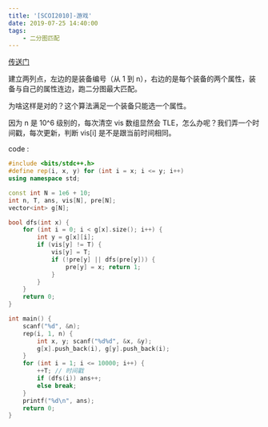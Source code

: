```yaml
---
title: '[SCOI2010]-游戏'
date: 2019-07-25 14:40:00
tags:
	- 二分图匹配
---
```


[传送门](https://www.lydsy.com/JudgeOnline/problem.php?id=1854)

建立两列点，左边的是装备编号（从 1 到 n），右边的是每个装备的两个属性，装备与自己的属性连边，跑二分图最大匹配。

为啥这样是对的？这个算法满足一个装备只能选一个属性。

因为 n 是 10^6 级别的，每次清空 vis 数组显然会 TLE，怎么办呢？我们弄一个时间戳，每次更新，判断 vis[i] 是不是跟当前时间相同。

code :
``` c++
#include <bits/stdc++.h>
#define rep(i, x, y) for (int i = x; i <= y; i++)
using namespace std;

const int N = 1e6 + 10;
int n, T, ans, vis[N], pre[N];
vector<int> g[N];

bool dfs(int x) {
    for (int i = 0; i < g[x].size(); i++) {
        int y = g[x][i];
        if (vis[y] != T) {
            vis[y] = T;
            if (!pre[y] || dfs(pre[y])) {
                pre[y] = x; return 1;
            }
        }
    }
    return 0;
}

int main() {
    scanf("%d", &n);
    rep(i, 1, n) {
        int x, y; scanf("%d%d", &x, &y);
        g[x].push_back(i), g[y].push_back(i);
    }
    for (int i = 1; i <= 10000; i++) {
        ++T; // 时间戳
        if (dfs(i)) ans++;
        else break;
    }
    printf("%d\n", ans);
    return 0;
}
```